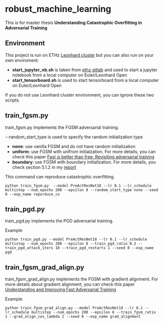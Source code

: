 # robust_machine_learning

This is for master thesis **Understanding Catastrophic Overfitting in Adversarial Training**

## Environment

This project is run on ETHz [Leonhard cluster](https://scicomp.ethz.ch/wiki/Leonhard) but you can also run on your own enviroment:
* **start_jupyter_nb.sh** is taken from [ethz gitlab](https://gitlab.ethz.ch/sfux/Jupyter-on-Euler-or-Leonhard-Open) and used to start a jupyter notebook from a local computer on Euler/Leonhard Open 
* **start_tensorboard.sh** is used to start tensorboard from a local computer on Euler/Leonhard Open

If you do not use Leonhard cluster environment, you can ignore these two scripts.

## train_fgsm.py
train_fgsm.py implements the FGSM adversarial training.

--random_start_type is used to specify the random initialization type
* **none**: use vanilla FGSM and do not have random initialization
* **uniform**: use FGSM with unifrom initialzation. For more details, you can check this paper [Fast is better than free: Revisiting adversarial training]( https://arxiv.org/abs/2001.03994)
* **boundary**: use FGSM with boundary initialization. For more details, you check section 5.1.2 in my [report](https://github.com/kangpl/robust_machine_learning/blob/master/report/Master%20Thesis_Understanding%20Catastrophic%20Overfitting%20in%20Adversarial%20Training_Peilin%20Kang.pdf)

This command can reproduce catastrophic overfitting.
```
python train_fgsm.py  --model PreActResNet18 --lr 0.1 --lr_schedule multistep --num_epochs 200 --epsilon 8 --random_start_type none --seed 0 --exp_name reporduce_co
```

## train_pgd.py
train_pgd.py implements the PGD adversarial training.

Example
```
python train_pgd.py --model PreActResNet18 --lr 0.1 --lr_schedule multistep --num_epochs 200 --epsilon 8 --train_pgd_ratio 0.2 --train_pgd_attack_iters 10 --train_pgd_restarts 1 --seed 0 --exp_name pgd
```

## train_fgsm_grad_align.py
train_fgsm_grad_align.py implements the FGSM with gradient alignment. For more details about gradient alignment, you can check this paper [Understanding and Improving Fast Adversarial Training](https://arxiv.org/abs/2007.02617)

Example
```
python train_fgsm_grad_align.py --model PreActResNet18 --lr 0.1 --lr_schedule multistep --num_epochs 200 --epsilon 8 --train_fgsm_ratio 1 --grad_align_cos_lambda 2 --seed 0 --exp_name grad_alignment
```
